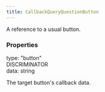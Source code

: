 ```yaml
---
title: CallbackQueryQuestionButton
---
```


A reference to a usual button.

### Properties

<div class="flex flex-col gap-3"><div><div class="flex gap-2"><div class="font-mono"><span class="font-bold">type</span><span class="opacity-50">:</span> <span>&quot;button&quot;</span></div><div class="flex items-center"><div class="bg-dbt px-1.5 rounded-md select-none text-fgt text-[10px]">DISCRIMINATOR</div></div></div></div><div><div class="flex gap-2"><div class="font-mono"><span class="font-bold">data</span><span class="opacity-50">:</span> <span>string</span></div></div><div class="pl-3"><div class="no-margin">

The target button's callback data.

</div></div></div></div>

